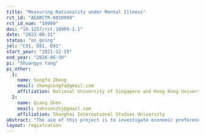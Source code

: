 ```yaml
---
title: "Measuring Rationality under Mental Illness"
rct_id: "AEARCTR-0010999"
rct_id_num: "10999"
doi: "10.1257/rct.10999-1.1"
date: "2023-08-31"
status: "on_going"
jel: "C91, D81, D91"
start_year: "2021-12-19"
end_year: "2026-06-30"
pi: "Shuangyu Yang"
pi_other:
  1:
    name: Songfa Zhong
    email: zhongsongfa@gmail.com
    affiliation: National University of Singapore and Hong Kong University of Science and Technology
  2:
    name: Qiang Shen
    email: johnsonzhj@gmail.com
    affiliation: Shanghai International Studies University
abstract: "The aim of this project is to investigate economic preferences and rationality among individuals diagnosed with psychiatric disorders. We will use two widely recognized experimental paradigms in the literature, namely social decision-making (eg., Fisman et al., 2007) and risk decision-making tasks (eg., Choi et al., 2007), to evaluate the decision-making abilities of psychiatric patients. The study will recruit individuals diagnosed with several common types of psychiatric disorders according to ICD-10 diagnostic criteria, along with demographically-matched normal controls. By taking an interdisciplinary approach, we hope to identify potential decision deficits among the patients, as well as commonalities and differences among individuals diagnosed with different types of psychiatric disorders, shedding light on the underlying mechanisms of psychiatric diseases. Ultimately, this research will not only advance our understanding of mental disorders but also provide new insights into the heterogeneity of economic preferences and rationality among human behaviors. The experiment will be conducted only if we obtain consent from the patient (consent from the patient's family is required for those without full capacity). The data will be collected from clinical inpatients and outpatients."
layout: registration
---
```


